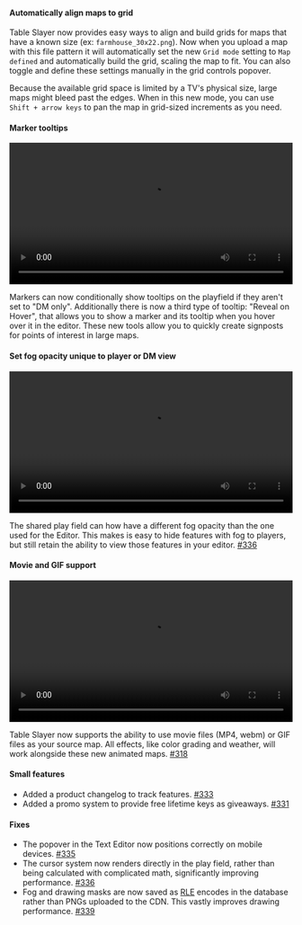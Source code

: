 #### Automatically align maps to grid

Table Slayer now provides easy ways to align and build grids for maps that have a known size (ex: `farmhouse_30x22.png`). Now when you upload a map with this file pattern it will automatically set the new `Grid mode` setting to `Map defined` and automatically build the grid, scaling the map to fit. You can also toggle and define these settings manually in the grid controls popover.

Because the available grid space is limited by a TV's physical size, large maps might bleed past the edges. When in this new mode, you can use `Shift + arrow keys` to pan the map in grid-sized increments as you need.

#### Marker tooltips

<video controls width="100%">
  <source src="https://files.tableslayer.com/changelog/sept-tooltips-demo-web.mp4" type="video/mp4">
  Your browser does not support the video tag.
</video>

Markers can now conditionally show tooltips on the playfield if they aren't set to "DM only". Additionally there is now a third type of tooltip: "Reveal on Hover", that allows you to show a marker and its tooltip when you hover over it in the editor. These new tools allow you to quickly create signposts for points of interest in large maps.

#### Set fog opacity unique to player or DM view

<video controls width="100%">
  <source src="https://files.tableslayer.com/changelog/sept-fog-demo-web.mp4" type="video/mp4">
  Your browser does not support the video tag.
</video>

The shared play field can how have a different fog opacity than the one used for the Editor. This makes is easy to hide features with fog to players, but still retain the ability to view those features in your editor. [#336](https://github.com/Siege-Perilous/tableslayer/pull/336)

#### Movie and GIF support

<video controls width="100%">
  <source src="https://files.tableslayer.com/changelog/sept-movie-demo-web.mp4" type="video/mp4">
  Your browser does not support the video tag.
</video>

Table Slayer now supports the ability to use movie files (MP4, webm) or GIF files as your source map. All effects, like color grading and weather, will work alongside these new animated maps. [#318](https://github.com/Siege-Perilous/tableslayer/pull/318)

#### Small features

- Added a product changelog to track features. [#333](https://github.com/Siege-Perilous/tableslayer/pull/333)
- Added a promo system to provide free lifetime keys as giveaways. [#331](https://github.com/Siege-Perilous/tableslayer/pull/331)

#### Fixes

- The popover in the Text Editor now positions correctly on mobile devices. [#335](https://github.com/Siege-Perilous/tableslayer/pull/335)
- The cursor system now renders directly in the play field, rather than being calculated with complicated math, significantly improving performance. [#336](https://github.com/Siege-Perilous/tableslayer/pull/336)
- Fog and drawing masks are now saved as [RLE](https://en.wikipedia.org/wiki/Run-length_encoding) encodes in the database rather than PNGs uploaded to the CDN. This vastly improves drawing performance. [#339](https://github.com/Siege-Perilous/tableslayer/pull/339)
